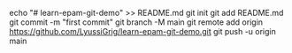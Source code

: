 echo "# learn-epam-git-demo" >> README.md
git init
git add README.md
git commit -m "first commit"
git branch -M main
git remote add origin https://github.com/LyussiGrig/learn-epam-git-demo.git
git push -u origin main
